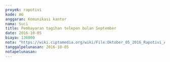 ```yaml
---
proyek: rapotivi
kode: A6
anggaran: Komunikasi kantor
nama: Suci
title: Pembayaran tagihan telepon bulan September
date: 2016-10-05
biaya: 136000
nota: "https://wiki.ciptamedia.org/wiki/File:Oktober_05_2016_Rapotivi_A6_Bukti_bayar_tagihan_telepon.jpg"
tanggalpelunasan: 2016-10-05
notapelunasan:
---
```

